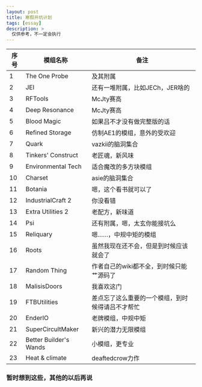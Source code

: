 ```yaml
---
layout: post
title: 寒假开坑计划
tags: [essay]
description: >
  仅供参考，不一定会执行
---
```


| 序号 | 模组名称 | 备注 |
| ---- | ----- | ---- |
| 1 | The One Probe | 及其附属 |
| 2 | JEI | 还有一堆附属，比如JECh，JER啥的 |
| 3 | RFTools | McJty赛高 |
| 4 | Deep Resonance | McJty赛高 |
| 5 | Blood Magic | 如果吕不才没有做完整版的话 |
| 6 | Refined Storage | 仿制AE1的模组，意外的受欢迎 |
| 7 | Quark | vazkii的脑洞集合 |
| 8 | Tinkers' Construct | 老匠魂，新风味 |
| 9 | Environmental Tech | 适合魔改的多方块模组 |
| 10 | Charset | asie的脑洞集合 |
| 11 | Botania | 嗯，这个看书就可以了 |
| 12 | IndustrialCraft 2 | 你没看错 |
| 13 | Extra Utilities 2 | 老配方，新味道 |
| 14 | Psi | 还有附属，嗯，太玄你能接坑么 |
| 15 | Reliquary | 嗯……，中规中矩的模组 |
| 16 | Roots | 虽然我现在还不会，但是到时候应该就会了 |
| 17 | Random Thing | 作者自己的wiki都不全，到时候只能艹源码了 |
| 18 | MalisisDoors | 我喜欢这门 |
| 19 | FTBUtilities | 差点忘了这么重要的一个模组，到时候得请吕不才帮忙 |
| 20 | EnderIO | 老牌模组，中规中矩 |
| 21 | SuperCircultMaker | 新兴的潜力无限模组 |
| 22 | Better Builder's Wands | 小模组，更专业 |
| 23 | Heat & climate | deaftedcrow力作 |

### 暂时想到这些，其他的以后再说
